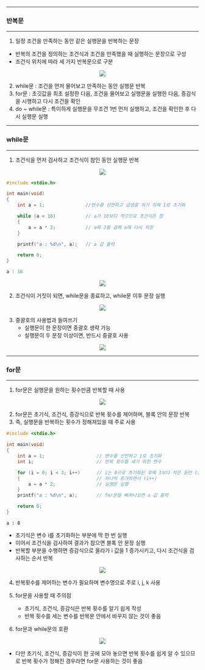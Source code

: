 -----
### 반복문
-----
1. 일정 조건을 만족하는 동안 같은 실행문을 반복하는 문장
  - 반복의 조건을 정의하는 조건식과 조건을 만족했을 때 실행하는 문장으로 구성
  - 조건식 위치에 따라 세 가지 반복문으로 구분
<div align="center">
<img src="https://github.com/user-attachments/assets/8438dccf-ad70-4d08-a505-2002737b8ee7">
</div>

2. while문 : 조건을 먼저 물어보고 만족하는 동안 실행문 반복
3. for문 : 초깃값을 최초 설정한 다음, 조건을 물어보고 실행문을 실행한 다음, 증감식을 시행하고 다시 조건을 확인
4. do ~ while문 : 특이하게 실행문을 무조건 1번 먼저 실행하고, 조건을 확인한 후 다시 실행문 실행

-----
### while문
-----
1. 조건식을 먼저 검사하고 조건식이 참인 동안 실행문 반복
<div align="center">
<img src="https://github.com/user-attachments/assets/c4fef8b5-5b1b-4fc7-9530-de23b6532862">
</div>

```c
#include <stdio.h>

int main(void)
{
	int a = 1;               //변수를 선언하고 곱셈을 하기 위해 1로 초기화

	while (a < 10)           // a가 10보다 작으므로 조건식은 참
	{
		a = a * 2;           // a에 2를 곱해 a에 다시 저장
	}

	printf("a : %d\n", a);   // a 값 출력

	return 0;
}
```
```c
a : 16
````
<div align="center">
<img src="https://github.com/user-attachments/assets/129b2895-25e5-4022-8c03-f5f5562bdffd">
</div>

2. 조건식이 거짓이 되면, while문을 종료하고, while문 이후 문장 실행
<div align="center">
<img src="https://github.com/user-attachments/assets/1e704919-702d-4fa8-be47-065fac4de203">
</div>

3. 중괄호의 사용법과 들여쓰기
   - 실행문이 한 문장이면 중괄호 생략 가능
   - 실행문이 두 문장 이상이면, 반드시 중괄호 사용

<div align="center">
<img src="https://github.com/user-attachments/assets/0b3f414a-8ca4-4da6-acb0-d144d7017b4b">
</div>

-----
### for문
-----
1. for문은 실행문을 원하는 횟수만큼 반복할 때 사용
<div align="center">
<img src="https://github.com/user-attachments/assets/8538663a-b3a7-4080-86b5-43796b893b4c">
</div>

2. for문은 초기식, 조건식, 증강식으로 반복 횟수를 제어하며, 블록 안의 문장 반복
3. 즉, 실행문을 반복하는 횟수가 정해져있을 때 주로 사용
```c
#include <stdio.h>

int main(void)
{
	int a = 1;                   // 변수를 선언하고 1로 초기화
	int i;                       // 반복 횟수를 세기 위한 변수

	for (i = 0; i < 3; i++)      // i는 0으로 초기화된 후에 3보다 작은 동안 (i < 3)
	{                            // 하나씩 증가하면서 (i++)
		a = a * 2;               // 실행문 실행
	}
	printf("a : %d\n", a);       // for문을 빠져나오면 a 값 출력

	return 0;
}
```
```
a : 8
```
  - 초기식은 변수 i를 초기화하는 부분에 딱 한 번 실행
  - 이어서 조건식을 검사하여 결과가 참으면 블록 안 문장 실행
  - 반복할 부분을 수행하면 증감식으로 올라가 i 값을 1 증가시키고, 다시 조건식을 검사하는 순서 반복
<div align="center">
<img src="https://github.com/user-attachments/assets/d62cee6d-0e56-4802-b3fa-8f6732563358">
</div>

4. 반복횟수를 제어하는 변수가 필요하며 변수명으로 주로 i, j, k 사용
5. for문을 사용할 때 주의점
   - 초기식, 조건식, 증감식은 반복 횟수를 알기 쉽게 작성
   - 반복 횟수를 세는 변수를 반복문 안에서 바꾸지 않는 것이 좋음

6. for문과 while문의 호환
<div align="center">
<img src="https://github.com/user-attachments/assets/22f2480b-300a-401c-84bd-e14b356bc54c">
</div>

  - 다만 초기식, 조건식, 증감식이 한 곳에 모아 놓으면 반복 횟수를 쉽게 알 수 있으므로 반복 횟수가 정해진 경우라면 for문 사용하는 것이 좋음

